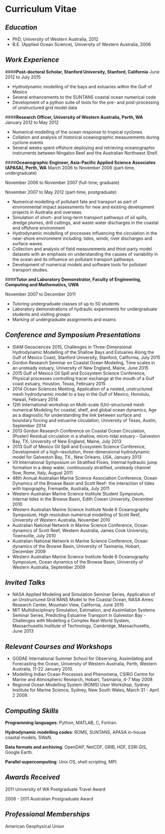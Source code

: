 # Curriculum Vitae

## *Education*
- PhD, University of Western Australia, 2012
- B.E. (Applied Ocean Science), University of Western Australia, 2006

## *Work Experience*
####**Post-doctoral Scholar, Stanford University, Stanford, California**
June 2012 to July 2015

- Hydrodynamic modelling of the bays and estuaries within the Gulf of Mexico
- Several enhancements to the SUNTANS coastal ocean numerical code
- Development of a python suite of tools for the pre- and post-processing of unstructured grid model data

####**Research Officer, University of Western Australia, Perth, WA**
January 2012 to May 2012

- Numerical modelling of the ocean response to tropical cyclones
- Collation and analysis of historical oceanographic measurements during cyclone events
- Several weeks spent offshore deploying and retrieving oceanographic instruments between Ningaloo Reef and the Australian Northwest Shelf.

####**Oceanographic Engineer, Asia-Pacific Applied Science Associates (APASA), Perth, WA**
March 2006 to November 2006 (part-time, undergraduate) 

November 2006 to November 2007 (full-time, graduate)

November 2007 to May 2012	(part-time, postgraduate)

- Numerical modelling of pollutant fate and transport as part of environmental impact assessments for new and existing development projects in Australia and overseas.
- Simulation of short- and long-term transport pathways of oil spills, dredge plumes, drill cuttings, and waste water discharges in the coastal and offshore environment
- Hydrodynamic modelling of processes influencing the circulation in the near-shore environment including: tides, winds, river discharges and surface waves. 
- Collection and analysis of field measurements and third-party model datasets with an emphasis on understanding the causes of variability in the ocean and its influence on pollutant transport pathways.
- Development of numerical models and software tools for pollutant transport studies.

####**Tutor and Laboratory Demonstrator, Faculty of Engineering, Computing and Mathematics, UWA**

November 2007 to December 2011

- Tutoring undergraduate classes of up to 50 students
- Laboratory demonstrations of hydraulic experiments for undergraduate students and visiting groups
- Marking of undergraduate assignments and exams

## *Conference and Symposium Presentations*

- SIAM Geosciences 2015, Challenges in Three-Dimensional Hydrodynamic Modelling of the Shallow Bays and Estuaries Along the Gulf of Mexico Coast, Stanford University, Stanford, California, July 2015
- Gordon Research Seminar on Coastal Ocean Modeling, Time scales in an unsteady estuary, University of New England, Maine, June 2015
- 2015 Gulf of Mexico Oil Spill and Ecosystem Science Conference, Physical processes controlling tracer exchange at the mouth of a Gulf coast estuary, Houston, Texas, February 2015
- 2014 Ocean Sciences Meeting, Application of a nested, unstructured mesh hydrodynamic model to a bay in the Gulf of Mexico, Honolulu, Hawaii, February 2014
- 12th International workshop on Multi-scale (Un)-structured mesh numerical Modeling for coastal, shelf, and global ocean dynamics, Age as a diagnostic for understanding the link between surface and boundary forcing and estuarine circulation, University of Texas, Austin, September 2014
- 2013 Gordon Research Conference on Coastal Ocean Circulation, (Poster) Residual circulation in a shallow, micro-tidal estuary - Galveston Bay, TX, University of New England, Maine, July 2013
- 2013 Gulf of Mexico Oil Spill and Ecosystem Science Conference, Development of a high-resolution, three-dimensional hydrodynamic model for Galveston Bay, TX., New Orleans, USA, January 2013
- VII International Symposium on Stratified Flows, Internal hydraulic jump formation in a deep water, continuously stratified, unsteady channel flow, Rome, Italy, August 2011
- 48th Annual Australian Marine Science Association Conference, Ocean Dynamics of the Browse Basin and Scott Reef- the interaction of tides with topography, Fremantle, Australia, July 2011
- Western Australian Marine Science Institute Student Symposium, Internal tides in the Browse Basin, Edith Cowan University, December 2010
- Western Australian Marine Science Institute Node 6 Oceanography Symposium, High resolution numerical modelling of Scott Reef, University of Western Australia, November 2010
- Australian National Network in Marine Science Conference, Ocean dynamics of Scott Reef, Western Australia, James Cook University, Townsville, July 2010
- Australian National Network in Marine Science Conference, Ocean dynamics of the Browse Basin, University of Tasmania, Hobart, December 2009
- Western Australian Marine Science Institute Node 6 Oceanography Symposium, Ocean dynamics of the Browse Basin, University of Western Australia, September 2009

## *Invited Talks*

- NASA Applied Modeling and Simulation Seminar Series, Application of an Unstructured Grid RANS Model to the Coastal Ocean, NASA Ames Research Center, Mountain View, California, June 2015
- MIT Multidisciplinary Simulation, Estimation, and Assimilation Systems Seminar Series, Predicting Estuarine Transport in Galveston Bay - Challenges with Modelling a Complex Real-World System, Massachusetts Institute of Technology, Cambridge, Massachusetts, June 2013

## *Relevant Courses and Workshops*
- GODAE International Summer School for Observing, Assimilating and Forecasting the Ocean, University of Western Australia, Perth, Western Australia, 11-22 January 2010.
- Modelling Indian Ocean Processes and Phenomena, CSIRO Centre for Marine and Atmospheric Research, Hobart, Tasmania, 4-7 May 2009.
- Regional Ocean Modelling System (ROMS) User Workshop, Sydney Institute for Marine Science, Sydney, New South Wales, March 31 - April 2 2009.

## *Computing Skills*
**Programming languages**: Python, MATLAB, C, Fortran.

**Hydrodynamic modelling codes**: ROMS, SUNTANS, APASA in-house coastal models, SWaN.

**Data formats and archiving**: OpenDAP, NetCDF, GRIB, HDF, ESRI GIS, Google Earth.

**Parallel supercomputing**: Unix OS, shell scripting, MPI.

## *Awards Received*

2011 University of WA Postgraduate Travel Award

2008 - 2011 Australian Postgraduate Award

## *Professional Memberships*

American Geophysical Union



